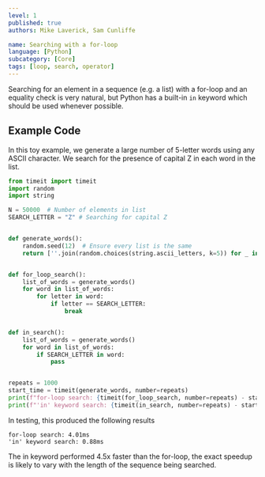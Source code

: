 ```yaml
---
level: 1
published: true
authors: Mike Laverick, Sam Cunliffe

name: Searching with a for-loop
language: [Python]
subcategory: [Core]
tags: [loop, search, operator]
---
```


Searching for an element in a sequence (e.g. a list) with a for-loop and an equality check is very natural, but Python has a built-in `in` keyword which should be used whenever possible.

<!--more-->

## Example Code

In this toy example, we generate a large number of 5-letter words using any ASCII character. We search for the presence of capital Z in each word in the list.

```python
from timeit import timeit
import random
import string

N = 50000  # Number of elements in list
SEARCH_LETTER = "Z" # Searching for capital Z


def generate_words():
    random.seed(12)  # Ensure every list is the same
    return [''.join(random.choices(string.ascii_letters, k=5)) for _ in range(N)]


def for_loop_search():
    list_of_words = generate_words()
    for word in list_of_words:
        for letter in word:
            if letter == SEARCH_LETTER:
                break


def in_search():
    list_of_words = generate_words()
    for word in list_of_words:
        if SEARCH_LETTER in word:
            pass


repeats = 1000
start_time = timeit(generate_words, number=repeats)
print(f"for-loop search: {timeit(for_loop_search, number=repeats) - start_time:.2f}ms")
print(f"'in' keyword search: {timeit(in_search, number=repeats) - start_time:.2f}ms")
```

In testing, this produced the following results

```
for-loop search: 4.01ms
'in' keyword search: 0.88ms
```

The in keyword performed 4.5x faster than the for-loop, the exact speedup is likely to vary with the length of the sequence being searched.
